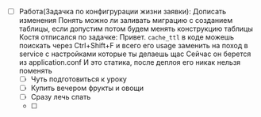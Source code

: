 - [ ] Работа(Задачка по конфигрурации жизни заявки):
  Дописать изменения
  Понять можно ли заливать миграцию с созданием таблицы, если допустим потом будем менять конструкцию таблицы
  Костя отписался по задачке:
  Привет. `cache_ttl` в коде можешь поискать через Ctrl+Shift+F и всего его usage заменить на поход в service с настройками которые ты делаешь щас
  Сейчас он берется из application.conf
  И это статика, после деплоя его никак нельзя поменять
  - [ ] Чуть подготовиться к уроку
  - [ ] Купить вечером фрукты и овощи
  - [ ] Сразу лечь спать
  - [ ] 